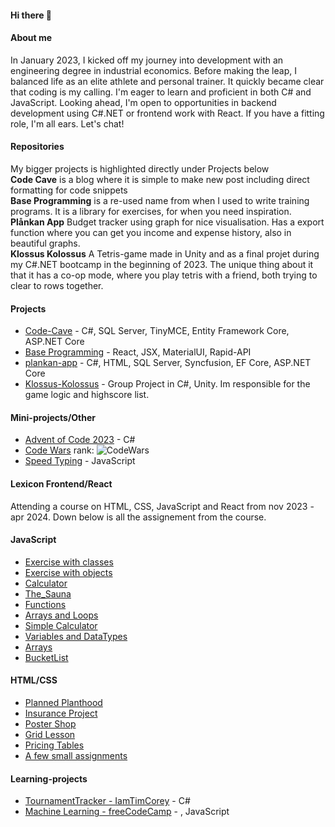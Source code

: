 #### Hi there 👋

#### About me
In January 2023, I kicked off my journey into development with an engineering degree in industrial economics. Before making the leap, I balanced life as an elite athlete and personal trainer. It quickly became clear that coding is my calling. I'm eager to learn and proficient in both C# and JavaScript. Looking ahead, I'm open to opportunities in backend development using C#.NET or frontend work with React. If you have a fitting role, I'm all ears. Let's chat!




#### Repositories
My bigger projects is highlighted directly under Projects below\
**Code Cave** is a blog where it is simple to make new post including direct formatting for code snippets\
**Base Programming** is a re-used name from when I used to write training programs. It is a library for exercises, for when you need inspiration.\
**Plånkan App** Budget tracker using graph for nice visualisation. Has a export function where you can get you income and expense history, also in beautiful graphs.\
**Klossus Kolossus** A Tetris-game made in Unity and as a final projet during my C#.NET bootcamp in the beginning of 2023. The unique thing about it that it has a co-op mode, where you play tetris with a friend, both trying to clear to rows together.

#### Projects
- [Code-Cave](https://github.com/sockulags/Code-Cave) - C#, SQL Server, TinyMCE, Entity Framework Core, ASP.NET Core 
- [Base Programming](https://github.com/sockulags/Base-programming) - React, JSX, MaterialUI, Rapid-API  
- [plankan-app](https://github.com/sockulags/plankan-app) - C#, HTML, SQL Server, Syncfusion, EF Core, ASP.NET Core
- [Klossus-Kolossus](https://github.com/JeanLussagnet/Klossus-Kolossus) - Group Project in C#, Unity. Im responsible for the game logic and highscore list.
 
#### Mini-projects/Other
- [Advent of Code 2023](https://github.com/sockulags/Advent_of_Code_2023) - C#
- [Code Wars](https://github.com/sockulags/Code_Wars) rank: ![CodeWars](https://www.codewars.com/users/sockulags/badges/micro)
- [Speed Typing](https://github.com/sockulags/Speed_Typing) - JavaScript


#### Lexicon Frontend/React 
Attending a course on HTML, CSS, JavaScript and React from nov 2023 - apr 2024. Down below is all the assignement from the course.
#### JavaScript  
 - [Exercise with classes](https://github.com/sockulags/Lexicon_JS_Skolan_med_klasser)
 - [Exercise with objects](https://github.com/sockulags/Lexicon_JS_Skolan_med_objekt)
 - [Calculator](https://github.com/sockulags/Lexicon_JS_Calculator)
 - [The_Sauna](https://github.com/sockulags/Lexicon_JS_The_Sauna)
 - [Functions](https://github.com/sockulags/Lexicon_JS_Functions)
 - [Arrays and Loops](https://github.com/sockulags/Lexicon_JS_Arrays_and_Loops) 
 - [Simple Calculator](https://github.com/sockulags/Lexicon_JS_Simple-calc)
 - [Variables and DataTypes](https://github.com/sockulags/Lexicon_JS_Variables_and_DataTypes) 
 - [Arrays](https://github.com/sockulags/Lexicon_JS_Arrays)
 - [BucketList](https://github.com/sockulags/Lexicon_JS_BucketList)
#### HTML/CSS   
 - [Planned Planthood](https://github.com/sockulags/Planned_planthood)
 - [Insurance Project](https://github.com/sockulags/insurance_project)
 - [Poster Shop](https://github.com/sockulags/poster-shop)
 - [Grid Lesson](https://github.com/sockulags/grid_lesson)
 - [Pricing Tables](https://github.com/sockulags/lexicon-pricing_tables)
 - [A few small assignments](https://github.com/sockulags/html-delkurs)

#### Learning-projects
- [TournamentTracker - IamTimCorey](https://github.com/sockulags/TournamentTracker) - C# 
- [Machine Learning - freeCodeCamp](https://github.com/sockulags/Machine_Learning_Course) - , JavaScript

